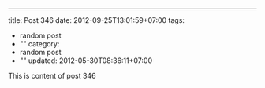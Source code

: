 ---
title: Post 346
date: 2012-09-25T13:01:59+07:00
tags:
  - random post
  - ""
category:
  - random post
  - ""
updated: 2012-05-30T08:36:11+07:00

This is content of post 346
